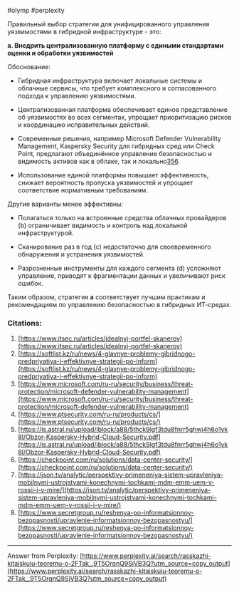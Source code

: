 #olymp #perplexity

Правильный выбор стратегии для унифицированного управления уязвимостями в гибридной инфраструктуре - это:

**a. Внедрить централизованную платформу с едиными стандартами оценки и обработки уязвимостей**

Обоснование:

- Гибридная инфраструктура включает локальные системы и облачные сервисы, что требует комплексного и согласованного подхода к управлению уязвимостями.
    
- Централизованная платформа обеспечивает единое представление об уязвимостях во всех сегментах, упрощает приоритизацию рисков и координацию исправительных действий.
    
- Современные решения, например Microsoft Defender Vulnerability Management, Kaspersky Security для гибридных сред или Check Point, предлагают объединённое управление безопасностью и видимость активов как в облаке, так и локально[3](https://www.microsoft.com/ru-ru/security/business/threat-protection/microsoft-defender-vulnerability-management)[5](https://is.astral.ru/upload/iblock/a88/5thck9lgf3tdu8fnrr5ghwj4h6o1yk8l/Obzor-Kaspersky-Hybrid-Cloud-Security.pdf)[6](https://checkpoint.com/ru/solutions/data-center-security/).
    
- Использование единой платформы повышает эффективность, снижает вероятность пропуска уязвимостей и упрощает соответствие нормативным требованиям.
    

Другие варианты менее эффективны:

- Полагаться только на встроенные средства облачных провайдеров (b) ограничивает видимость и контроль над локальной инфраструктурой.
    
- Сканирование раз в год (c) недостаточно для своевременного обнаружения и устранения уязвимостей.
    
- Разрозненные инструменты для каждого сегмента (d) усложняют управление, приводят к фрагментации данных и увеличивают риск ошибок.
    

Таким образом, стратегия **a** соответствует лучшим практикам и рекомендациям по управлению безопасностью в гибридных ИТ-средах.

### Citations:

1. [https://www.itsec.ru/articles/idealnyj-portfel-skanerov](https://www.itsec.ru/articles/idealnyj-portfel-skanerov)
2. [https://softlist.kz/ru/news/4-glavnye-problemy-gibridnogo-predpriyatiya-i-effektivnye-strategii-po-inform](https://softlist.kz/ru/news/4-glavnye-problemy-gibridnogo-predpriyatiya-i-effektivnye-strategii-po-inform)
3. [https://www.microsoft.com/ru-ru/security/business/threat-protection/microsoft-defender-vulnerability-management](https://www.microsoft.com/ru-ru/security/business/threat-protection/microsoft-defender-vulnerability-management)
4. [https://www.ptsecurity.com/ru-ru/products/cs/](https://www.ptsecurity.com/ru-ru/products/cs/)
5. [https://is.astral.ru/upload/iblock/a88/5thck9lgf3tdu8fnrr5ghwj4h6o1yk8l/Obzor-Kaspersky-Hybrid-Cloud-Security.pdf](https://is.astral.ru/upload/iblock/a88/5thck9lgf3tdu8fnrr5ghwj4h6o1yk8l/Obzor-Kaspersky-Hybrid-Cloud-Security.pdf)
6. [https://checkpoint.com/ru/solutions/data-center-security/](https://checkpoint.com/ru/solutions/data-center-security/)
7. [https://json.tv/analytic/perspektivy-primeneniya-sistem-upravleniya-mobilnymi-ustrojstvami-konechnymi-tochkami-mdm-emm-uem-v-rossii-i-v-mire/](https://json.tv/analytic/perspektivy-primeneniya-sistem-upravleniya-mobilnymi-ustrojstvami-konechnymi-tochkami-mdm-emm-uem-v-rossii-i-v-mire/)
8. [https://www.secretgroup.ru/reshenya-po-informatsionnoy-bezopasnosti/upravlenie-informatsionnoy-bezopasnostyu/](https://www.secretgroup.ru/reshenya-po-informatsionnoy-bezopasnosti/upravlenie-informatsionnoy-bezopasnostyu/)

---

Answer from Perplexity: [https://www.perplexity.ai/search/rasskazhi-kitaiskuiu-teoremu-o-2FTak_.9T5OrqnQ9SjVB3Q?utm_source=copy_output](https://www.perplexity.ai/search/rasskazhi-kitaiskuiu-teoremu-o-2FTak_.9T5OrqnQ9SjVB3Q?utm_source=copy_output)